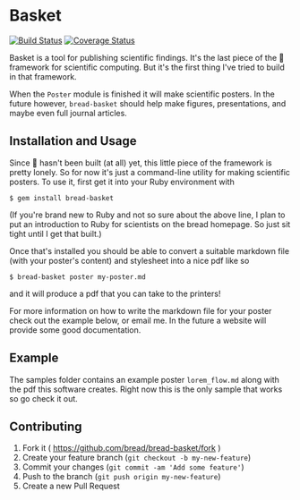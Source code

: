 # Basket
[![Build Status](https://travis-ci.org/bread/bread-basket.svg?branch=master)](https://travis-ci.org/bread/bread-basket)
[![Coverage Status](https://coveralls.io/repos/bread/bread-basket/badge.svg?branch=master)](https://coveralls.io/r/bread/bread-basket?branch=master)

Basket is a tool for publishing scientific findings.
It's the last piece of the :bread: framework for scientific computing.
But it's the first thing I've tried to build in that framework.

When the `Poster` module is finished it will make scientific posters.
In the future however, `bread-basket` should help make
figures, presentations, and maybe even full journal articles.

## Installation and Usage

Since :bread: hasn't been built (at all) yet, this little piece of the framework
is pretty lonely. So for now it's just a command-line utility
for making scientific posters. To use it, first get it into your Ruby environment with

    $ gem install bread-basket

(If you're brand new to Ruby and not so sure about the above line, I plan to put
an introduction to Ruby for scientists on the bread homepage. So just sit tight
until I get that built.)

Once that's installed you should be able to convert a suitable markdown file
(with your poster's content) and stylesheet into a nice pdf like so

    $ bread-basket poster my-poster.md

and it will produce a pdf that you can take to the printers!

For more information on how to write the markdown file for your poster
check out the example below, or email me. In the future a website will
provide some good documentation.

## Example

The samples folder contains an example poster `lorem_flow.md` along with the pdf
this software creates. Right now this is the only sample that works so go check it
out.

## Contributing

1. Fork it ( https://github.com/bread/bread-basket/fork )
2. Create your feature branch (`git checkout -b my-new-feature`)
3. Commit your changes (`git commit -am 'Add some feature'`)
4. Push to the branch (`git push origin my-new-feature`)
5. Create a new Pull Request
